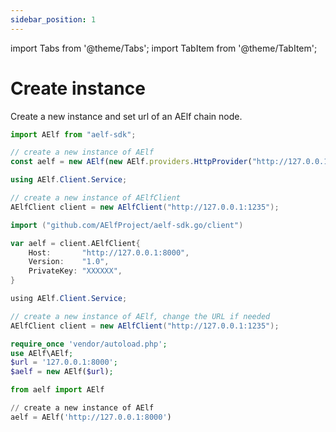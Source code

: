 ```yaml
---
sidebar_position: 1
---
```


import Tabs from '@theme/Tabs';
import TabItem from '@theme/TabItem';

# Create instance

Create a new instance and set url of an AElf chain node.

<Tabs groupId="programming-languages">
  <TabItem value="javascript" label="Javascript">

```js
import AElf from "aelf-sdk";

// create a new instance of AElf
const aelf = new AElf(new AElf.providers.HttpProvider("http://127.0.0.1:1235"));
```

  </TabItem>
  <TabItem value="dotnet" label="C#">

```csharp
using AElf.Client.Service;

// create a new instance of AElfClient
AElfClient client = new AElfClient("http://127.0.0.1:1235");
```

  </TabItem>
  <TabItem value="go" label="Go">

```go
import ("github.com/AElfProject/aelf-sdk.go/client")

var aelf = client.AElfClient{
	Host:       "http://127.0.0.1:8000",
	Version:    "1.0",
	PrivateKey: "XXXXXX",
}
```

  </TabItem>
  <TabItem value="java" label="Java">

```java
using AElf.Client.Service;

// create a new instance of AElf, change the URL if needed
AElfClient client = new AElfClient("http://127.0.0.1:1235");
```

  </TabItem>
  <TabItem value="php" label="PHP">

```php
require_once 'vendor/autoload.php';
use AElf\AElf;
$url = '127.0.0.1:8000';
$aelf = new AElf($url);
```

  </TabItem>
  <TabItem value="python" label="Python">

```python
from aelf import AElf

// create a new instance of AElf
aelf = AElf('http://127.0.0.1:8000')
```

  </TabItem>

</Tabs>
